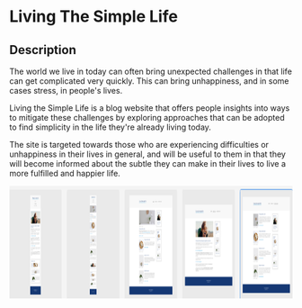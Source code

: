 
# Living The Simple Life

## Description

The world we live in today can often bring unexpected challenges in that life can get complicated
very quickly. This can bring unhappiness, and in some cases stress, in people's lives.

Living the Simple Life is a blog website that offers people insights into ways to mitigate these
challenges by exploring approaches that can be adopted to find simplicity in the life they're
already living today.

The site is targeted towards those who are experiencing difficulties or unhappiness in their
lives in general, and will be useful to them in that they will become informed about the
subtle they can make in their lives to live a more fulfilled and happier life.


<img src="assets/images/screenshot.png" width="100%" height="200px">
